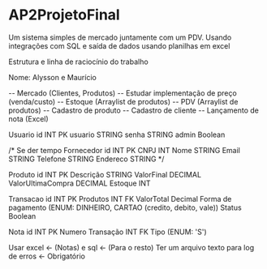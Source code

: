 # AP2ProjetoFinal
Um sistema simples de mercado juntamente com um PDV. Usando integrações com SQL e saída de dados usando planilhas em excel

Estrutura e linha de raciocínio do trabalho

Nome: Alysson e Maurício 

-- Mercado (Clientes, Produtos)
-- Estudar implementação de preço (venda/custo)
-- Estoque (Arraylist de produtos)
-- PDV (Arraylist de produtos) 
-- Cadastro de produto
-- Cadastro de cliente
-- Lançamento de nota (Excel)

Usuario
id INT PK
usuario STRING
senha STRING
admin Boolean 

/* Se der tempo
Fornecedor
id INT PK
CNPJ INT
Nome STRING
Email STRING
Telefone STRING
Endereco STRING */

Produto
id INT PK
Descrição STRING
ValorFinal DECIMAL
ValorUltimaCompra DECIMAL
Estoque INT


Transacao
id INT PK
Produtos INT FK
ValorTotal Decimal
Forma de pagamento (ENUM: DINHEIRO, CARTAO (credito, debito, vale))
Status Boolean

Nota
id INT PK
Numero Transação INT FK
Tipo (ENUM: 'S')


Usar excel <- (Notas) e sql <- (Para o resto)
Ter um arquivo texto para log de erros <- Obrigatório
